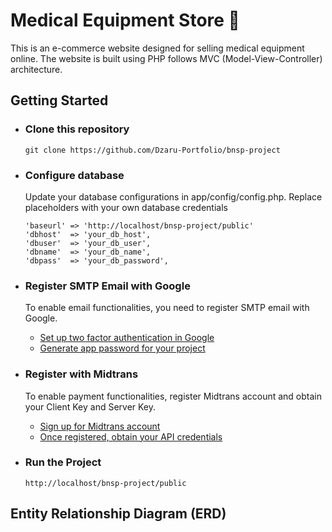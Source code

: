 # Medical Equipment Store 💊
This is an e-commerce website designed for selling medical equipment online. The website is built using PHP follows MVC (Model-View-Controller) architecture.

## Getting Started

- <h3>Clone this repository</h3>
  
  ```
  git clone https://github.com/Dzaru-Portfolio/bnsp-project 
  ```
  
- <h3>Configure database</h3> 
  <p>Update your database configurations in app/config/config.php. Replace placeholders with your own database credentials</p>
  
  ```
  'baseurl' => 'http://localhost/bnsp-project/public'
  'dbhost'  => 'your_db_host',
  'dbuser'  => 'your_db_user',
  'dbname'  => 'your_db_name',
  'dbpass'  => 'your_db_password',
  ```
  
  
-  <h3>Register SMTP Email with Google</h3>
   <p>To enable email functionalities, you need to register SMTP email with Google.</p>
   
   - [Set up two factor authentication in Google](https://myaccount.google.com/two-step-verification/phone-numbers)
   - [Generate app password for your project](https://myaccount.google.com/apppasswords)
 
 -  <h3>Register with Midtrans</h3>
    <p>To enable payment functionalities, register Midtrans account and obtain your Client Key and Server Key.</p>

    - [Sign up for Midtrans account](https://dashboard.midtrans.com/register)
    - [Once registered, obtain your API credentials](https://www.youtube.com/watch?v=NsFfDrZ7hM8)
      
  - <h3>Run the Project</h3>

    ```
    http://localhost/bnsp-project/public
    ```

## Entity Relationship Diagram (ERD)
  
